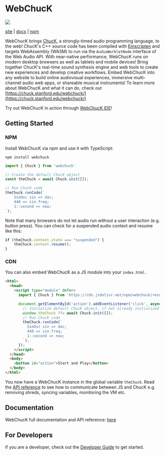 # WebChucK

[![](https://data.jsdelivr.com/v1/package/npm/webchuck/badge)](https://www.jsdelivr.com/package/npm/webchuck)

[site](https://chuck.stanford.edu/webchuck/) | [docs](https://chuck.stanford.edu/webchuck/docs) | [npm](https://www.npmjs.com/package/webchuck)

WebChucK brings [ChucK](https://chuck.stanford.edu), a strongly-timed audio programming language, to 
the web! ChucK's C++ source code has been compiled with [Emscripten](https://emscripten.org) and 
targets WebAssembly (WASM) to run via the `AudioWorkletNode` interface of the Web Audio API. 
With near-native performance, WebChucK runs on modern desktop browsers as well as tablets and mobile 
devices! Bring together ChucK's real-time sound synthesis engine and web tools to create new 
experiences and develop creative workflows. Embed WebChucK into any website to build online audiovisual 
experiences, immersive multi-channel audio web apps, or shareable musical instruments! To learn more 
about WebChucK and what it can do, check out [https://chuck.stanford.edu/webchuck/](https://chuck.stanford.edu/webchuck/)

Try out WebChucK in action through [WebChucK IDE](https://chuck.stanford.edu/ide/)!

## Getting Started

### NPM 

Install WebChucK via npm and use it with TypeScript:

```
npm install webchuck
```

```ts
import { Chuck } from 'webchuck'

// Create the default ChucK object
const theChuck = await Chuck.init([]);

// Run ChucK code
theChuck.runCode(`
    SinOsc sin => dac;
    440 => sin.freq;
    1::second => now;
`);
```

Note that many browsers do not let audio run without a user interaction (e.g. button press).
You can check for a suspended audio context and resume like this:

```ts
if (theChuck.context.state === "suspended") {
    theChuck.context.resume();
}
```

### CDN 

You can also embed WebChucK as a JS module into your `index.html`. 

```html
<html>
  <head>
    <script type="module" defer>
      import { Chuck } from 'https://cdn.jsdelivr.net/npm/webchuck/+esm';

      document.getElementById('action').addEventListener('click', async () => {
        // Initialize default ChucK object, if not already initialized
        window.theChuck ??= await Chuck.init([]);
        // Run ChucK code
        theChuck.runCode(`
          SinOsc sin => dac;
          440 => sin.freq;
          1::second => now;
        `);
      });
    </script>
  </head>
  <body>
    <button id="action">Start and Play</button>
  </body>
</html>
```

You now have a WebChucK instance in the global variable `theChuck`. Read the [API reference](https://chuck.stanford.edu/webchuck/docs) to see how to communicate between JS and ChucK e.g. removing shreds, syncing variables, monitoring the VM etc.

## Documentation

WebChucK full documentation and API reference: [here](https://chuck.stanford.edu/webchuck/docs)

## For Developers

If you are a developer, check out the [Developer Guide](https://github.com/ccrma/webchuck/blob/main/DEVELOPER_GUIDE.md) to get started.

